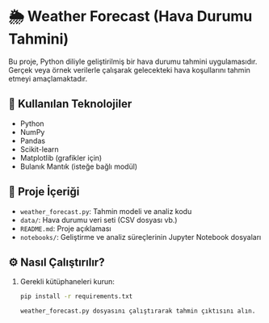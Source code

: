# 🌦️ Weather Forecast (Hava Durumu Tahmini)

Bu proje, Python diliyle geliştirilmiş bir hava durumu tahmini uygulamasıdır. Gerçek veya örnek verilerle çalışarak gelecekteki hava koşullarını tahmin etmeyi amaçlamaktadır. 

## 🚀 Kullanılan Teknolojiler
- Python
- NumPy
- Pandas
- Scikit-learn
- Matplotlib (grafikler için)
- Bulanık Mantık (isteğe bağlı modül)

## 📁 Proje İçeriği
- `weather_forecast.py`: Tahmin modeli ve analiz kodu
- `data/`: Hava durumu veri seti (CSV dosyası vb.)
- `README.md`: Proje açıklaması
- `notebooks/`: Geliştirme ve analiz süreçlerinin Jupyter Notebook dosyaları

## ⚙️ Nasıl Çalıştırılır?
1. Gerekli kütüphaneleri kurun:
   ```bash
   pip install -r requirements.txt

   weather_forecast.py dosyasını çalıştırarak tahmin çıktısını alın.
   
